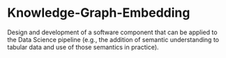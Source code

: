 # Knowledge-Graph-Embedding
 Design and development of a software component that can be applied to the Data Science pipeline (e.g., the addition of semantic understanding to tabular data and use of those semantics in practice).
